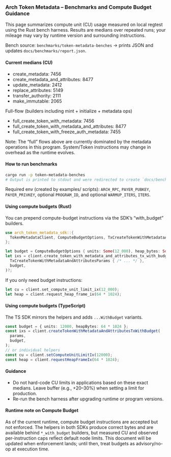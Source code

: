 ### Arch Token Metadata – Benchmarks and Compute Budget Guidance

This page summarizes compute unit (CU) usage measured on local regtest using the Rust bench harness. Results are medians over repeated runs; your mileage may vary by runtime version and surrounding instructions.

Bench source: `benchmarks/token-metadata-benches` → prints JSON and updates `docs/benchmarks/report.json`.

#### Current medians (CU)

- create_metadata: 7456
- create_metadata_and_attributes: 8477
- update_metadata: 2412
- replace_attributes: 5149
- transfer_authority: 2111
- make_immutable: 2065

Full-flow (builders including mint + initialize + metadata ops)

- full_create_token_with_metadata: 7456
- full_create_token_with_metadata_and_attributes: 8477
- full_create_token_with_freeze_auth_metadata: 7455

Note: The “full” flows above are currently dominated by the metadata operations in this program. System/Token instructions may change in overhead as the runtime evolves.

#### How to run benchmarks

```bash
cargo run -p token-metadata-benches
# Output is printed to stdout and were redirected to create `docs/benchmarks/report.json`
```

Required env (created by examples/ scripts): `ARCH_RPC`, `PAYER_PUBKEY`, `PAYER_PRIVKEY`, optional `PROGRAM_ID`, and optional `WARMUP_ITERS`, `ITERS`.

#### Using compute budgets (Rust)

You can prepend compute-budget instructions via the SDK’s “with_budget” builders.

```rust
use arch_token_metadata_sdk::{
  TokenMetadataClient, ComputeBudgetOptions, TxCreateTokenWithMetadataAndAttributesParams
};

let budget = ComputeBudgetOptions { units: Some(12_000), heap_bytes: Some(64 * 1024) };
let ixs = client.create_token_with_metadata_and_attributes_tx_with_budget(
  TxCreateTokenWithMetadataAndAttributesParams { /* ... */ },
  budget,
)?;
```

If you only need budget instructions:

```rust
let cu = client.set_compute_unit_limit_ix(12_000);
let heap = client.request_heap_frame_ix(64 * 1024);
```

#### Using compute budgets (TypeScript)

The TS SDK mirrors the helpers and adds `...WithBudget` variants.

```ts
const budget = { units: 12000, heapBytes: 64 * 1024 };
const ixs = client.createTokenWithMetadataAndAttributesTxWithBudget(
  params,
  budget,
);
// or individual helpers
const cu = client.setComputeUnitLimitIx(12000);
const heap = client.requestHeapFrameIx(64 * 1024);
```

#### Guidance

- Do not hard-code CU limits in applications based on these exact medians. Leave buffer (e.g., +20–30%) when setting a limit for production.
- Re-run the bench harness after upgrading runtime or program versions.

#### Runtime note on Compute Budget

As of the current runtime, compute budget instructions are accepted but not enforced. The helpers in both SDKs produce correct bytes and are available behind `*_with_budget` builders, but measured CU and observed per-instruction caps reflect default node limits. This document will be updated when enforcement lands; until then, treat budgets as advisory/no-op at execution time.

